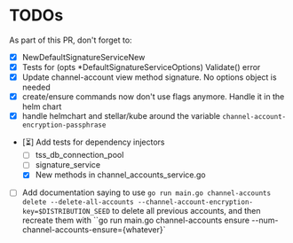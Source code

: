 # TODOs

As part of this PR, don't forget to:

- [x] NewDefaultSignatureServiceNew
- [x] Tests for (opts *DefaultSignatureServiceOptions) Validate() error
- [x] Update channel-account view method signature. No options object is needed
- [x] create/ensure commands now don't use flags anymore. Handle it in the helm chart
- [x] handle helmchart and stellar/kube around the variable `channel-account-encryption-passphrase`
- [⏳] Add tests for dependency injectors
  - [ ] tss_db_connection_pool
  - [ ] signature_service
  - [x] New methods in channel_accounts_service.go
- [ ] Add documentation saying to use `go run main.go channel-accounts delete --delete-all-accounts --channel-account-encryption-key=$DISTRIBUTION_SEED` to delete all previous accounts, and then recreate them with ``go run main.go channel-accounts ensure --num-channel-accounts-ensure={whatever}`
